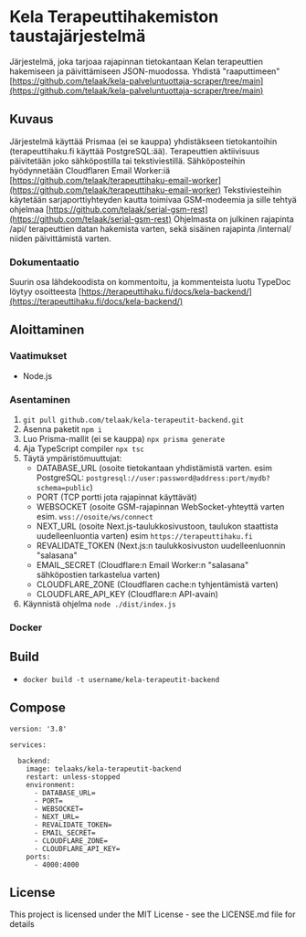 # Kela Terapeuttihakemiston taustajärjestelmä

Järjestelmä, joka tarjoaa rajapinnan tietokantaan Kelan terapeuttien hakemiseen ja päivittämiseen JSON-muodossa. Yhdistä "raaputtimeen" [https://github.com/telaak/kela-palveluntuottaja-scraper/tree/main](https://github.com/telaak/kela-palveluntuottaja-scraper/tree/main)
## Kuvaus

Järjestelmä käyttää Prismaa (ei se kauppa) yhdistäkseen tietokantoihin (terapeuttihaku.fi käyttää PostgreSQL:ää). Terapeuttien aktiivisuus päivitetään joko sähköpostilla tai tekstiviestillä.
Sähköposteihin hyödynnetään Cloudflaren Email Worker:iä [https://github.com/telaak/terapeuttihaku-email-worker](https://github.com/telaak/terapeuttihaku-email-worker)
Tekstiviesteihin käytetään sarjaporttiyhteyden kautta toimivaa GSM-modeemia ja sille tehtyä ohjelmaa [https://github.com/telaak/serial-gsm-rest](https://github.com/telaak/serial-gsm-rest)
Ohjelmasta on julkinen rajapinta /api/ terapeuttien datan hakemista varten, sekä sisäinen rajapinta /internal/ niiden päivittämistä varten.

### Dokumentaatio

Suurin osa lähdekoodista on kommentoitu, ja kommenteista luotu TypeDoc löytyy osoitteesta [https://terapeuttihaku.fi/docs/kela-backend/](https://terapeuttihaku.fi/docs/kela-backend/)

## Aloittaminen

### Vaatimukset

* Node.js

### Asentaminen

1. `git pull github.com/telaak/kela-terapeutit-backend.git`
2. Asenna paketit `npm i`
3. Luo Prisma-mallit (ei se kauppa) `npx prisma generate`
4. Aja TypeScript compiler `npx tsc`
5. Täytä ympäristömuuttujat:
      * DATABASE_URL (osoite tietokantaan yhdistämistä varten. esim PostgreSQL: `postgresql://user:password@address:port/mydb?schema=public`)
      * PORT (TCP portti jota rajapinnat käyttävät)
      * WEBSOCKET (osoite GSM-rajapinnan WebSocket-yhteyttä varten esim. `wss://osoite/ws/connect`
      * NEXT_URL (osoite Next.js-taulukkosivustoon, taulukon staattista uudelleenluontia varten) esim `https://terapeuttihaku.fi`
      * REVALIDATE_TOKEN (Next.js:n taulukkosivuston uudelleenluonnin "salasana"
      * EMAIL_SECRET (Cloudflare:n Email Worker:n "salasana" sähköpostien tarkastelua varten)
      * CLOUDFLARE_ZONE (Cloudflaren cache:n tyhjentämistä varten)
      * CLOUDFLARE_API_KEY (Cloudflare:n API-avain)
6. Käynnistä ohjelma `node ./dist/index.js`

### Docker

## Build

* `docker build -t username/kela-terapeutit-backend`

## Compose

```
version: '3.8'

services:
    
  backend:
    image: telaaks/kela-terapeutit-backend
    restart: unless-stopped
    environment:
      - DATABASE_URL=
      - PORT=
      - WEBSOCKET=
      - NEXT_URL=
      - REVALIDATE_TOKEN=
      - EMAIL_SECRET=
      - CLOUDFLARE_ZONE=
      - CLOUDFLARE_API_KEY=
    ports:
      - 4000:4000
```

## License

This project is licensed under the MIT License - see the LICENSE.md file for details
